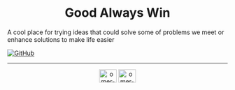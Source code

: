 <h1 align="center">Good Always Win</h1>
A cool place for trying ideas that could solve some of problems we meet or enhance solutions to make life easier


[![GitHub](https://raw.githubusercontent.com/rahuldkjain/github-profile-readme-generator/master/src/images/icons/Social/github.svg)](https://nodesource.com/products/nsolid)
<hr>
<p align="center">
<a href="https://github.com/omer-awwad" target="_blank"><img align="center" src="https://raw.githubusercontent.com/rahuldkjain/github-profile-readme-generator/master/src/images/icons/Social/github.svg" alt="omer-awwad" height="30" width="40" /></a>
<a href="https://linkedin.com/in/omer-ashraf-146a01202" target="_blank"><img align="center" src="https://raw.githubusercontent.com/rahuldkjain/github-profile-readme-generator/master/src/images/icons/Social/linked-in-alt.svg" alt="omer-ashraf-146a01202" height="30" width="40" /></a>
</p>


<!--

**Here are some ideas to get you started:**

🙋‍♀️ A short introduction - what is your organization all about?
🌈 Contribution guidelines - how can the community get involved?
👩‍💻 Useful resources - where can the community find your docs? Is there anything else the community should know?
🍿 Fun facts - what does your team eat for breakfast?
🧙 Remember, you can do mighty things with the power of [Markdown](https://docs.github.com/github/writing-on-github/getting-started-with-writing-and-formatting-on-github/basic-writing-and-formatting-syntax)
-->
